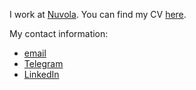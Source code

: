 I work at [Nuvola](https://nuvola.net/). You can find my CV [here](https://docs.google.com/document/d/14YWIWuwvwuLKm4gViF2iv3aW4Huy8ciUOvLErNgs79E/edit?usp=sharing).


My contact information:
- [email](mailto:dimazuien@gmail.com)
- [Telegram](https://t.me/dimazuien)
- [LinkedIn](https://www.linkedin.com/in/dimazuien/)
